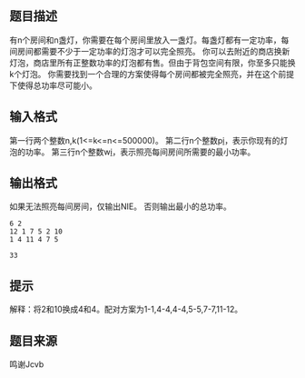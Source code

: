 


## 题目描述
有n个房间和n盏灯，你需要在每个房间里放入一盏灯。每盏灯都有一定功率，每间房间都需要不少于一定功率的灯泡才可以完全照亮。
你可以去附近的商店换新灯泡，商店里所有正整数功率的灯泡都有售。但由于背包空间有限，你至多只能换k个灯泡。
你需要找到一个合理的方案使得每个房间都被完全照亮，并在这个前提下使得总功率尽可能小。
## 输入格式
第一行两个整数n,k(1<=k<=n<=500000)。
第二行n个整数p[i](1<=p[i]<=10^9)，表示你现有的灯泡的功率。
第三行n个整数w[i](1<=w[i]<=10^9)，表示照亮每间房间所需要的最小功率。
## 输出格式
如果无法照亮每间房间，仅输出NIE。
否则输出最小的总功率。

```input1
6 2
12 1 7 5 2 10
1 4 11 4 7 5

```

```output1
33
```

## 提示
解释：将2和10换成4和4。配对方案为1-1,4-4,4-4,5-5,7-7,11-12。
## 题目来源
鸣谢Jcvb


